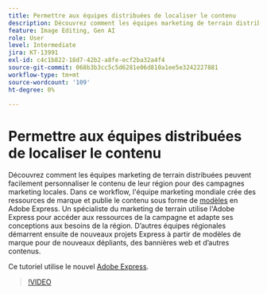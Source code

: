 ```yaml
---
title: Permettre aux équipes distribuées de localiser le contenu
description: Découvrez comment les équipes marketing de terrain distribuées peuvent facilement personnaliser le contenu de leur région pour des campagnes marketing locales
feature: Image Editing, Gen AI
role: User
level: Intermediate
jira: KT-13991
exl-id: c4c1b822-18d7-42b2-a8fe-ecf2ba32a4f4
source-git-commit: 068b3b3cc5c5d6281e06d810a1ee5e3242227881
workflow-type: tm+mt
source-wordcount: '109'
ht-degree: 0%

---
```


# Permettre aux équipes distribuées de localiser le contenu

Découvrez comment les équipes marketing de terrain distribuées peuvent facilement personnaliser le contenu de leur région pour des campagnes marketing locales. Dans ce workflow, l&#39;équipe marketing mondiale crée des ressources de marque et publie le contenu sous forme de [modèles](create-templates.md) en Adobe Express. Un spécialiste du marketing de terrain utilise l&#39;Adobe Express pour accéder aux ressources de la campagne et adapte ses conceptions aux besoins de la région. D’autres équipes régionales démarrent ensuite de nouveaux projets Express à partir de modèles de marque pour de nouveaux dépliants, des bannières web et d’autres contenus.

Ce tutoriel utilise le nouvel [Adobe Express](https://www.adobe.com/express/).

>[!VIDEO](https://video.tv.adobe.com/v/3433988?quality=12&learn=on&hidetitle=true&captions=fre_fr)
